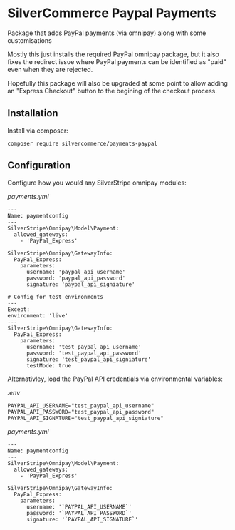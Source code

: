 # SilverCommerce Paypal Payments

Package that adds PayPal payments (via omnipay) along with some customisations

Mostly this just installs the required PayPal omnipay package, but it also fixes the redirect issue where PayPal
payments can be identified as "paid" even when they are rejected.

Hopefully this package will also be upgraded at some point to allow adding an "Express Checkout" button to the begining
of the checkout process.

## Installation

Install via composer:

    composer require silvercommerce/payments-paypal

## Configuration

Configure how you would any SilverStripe omnipay modules:

_payments.yml_

    ---
    Name: paymentconfig
    ---
    SilverStripe\Omnipay\Model\Payment:
      allowed_gateways:
        - 'PayPal_Express'

    SilverStripe\Omnipay\GatewayInfo:
      PayPal_Express:
        parameters:
          username: 'paypal_api_username'
          password: 'paypal_api_password'
          signature: 'paypal_api_signiature'

    # Config for test environments
    ---
    Except:
    environment: 'live'
    ---
    SilverStripe\Omnipay\GatewayInfo:
      PayPal_Express:
        parameters:
          username: 'test_paypal_api_username'
          password: 'test_paypal_api_password'
          signature: 'test_paypal_api_signiature'
          testMode: true


Alternativley, load the PayPal API credentials via environmental variables:

_.env_

    PAYPAL_API_USERNAME="test_paypal_api_username"
    PAYPAL_API_PASSWORD="test_paypal_api_password"
    PAYPAL_API_SIGNATURE="test_paypal_api_signiature"

_payments.yml_

    ---
    Name: paymentconfig
    ---
    SilverStripe\Omnipay\Model\Payment:
      allowed_gateways:
        - 'PayPal_Express'

    SilverStripe\Omnipay\GatewayInfo:
      PayPal_Express:
        parameters:
          username: '`PAYPAL_API_USERNAME`'
          password: '`PAYPAL_API_PASSWORD`'
          signature: '`PAYPAL_API_SIGNATURE`'
